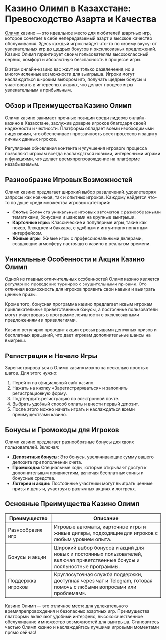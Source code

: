<h1>Казино Олимп в Казахстане: Превосходство Азарта и Качества</h1>

<p><a href="https://aktobeoblmaslihat.kz/">Олимп </a> казино — это идеальное место для любителей азартных игр, которое сочетает в себе непередаваемый азарт и высокое качество обслуживания. Здесь каждый игрок найдет что-то по своему вкусу: от увлекательных игр до щедрых бонусов и эксклюзивных предложений. Казино Олимп гарантирует своим пользователям высококлассный сервис, комфорт и абсолютную безопасность в процессе игры.</p>  
<p>В этом онлайн-казино вас ждут не только развлечения, но и многочисленные возможности для выигрыша. Игроки могут наслаждаться широким выбором игр, получать щедрые бонусы и участвовать в интересных акциях, что делает процесс игры увлекательным и прибыльным.</p>  

<h2>Обзор и Преимущества Казино Олимп</h2>

<p>Олимп казино занимает прочные позиции среди лидеров онлайн-казино в Казахстане, заслужив доверие игроков благодаря своей надежности и честности. Платформа обладает всеми необходимыми лицензиями, что обеспечивает прозрачность всех процессов и защиту личных данных игроков.</p>  
<p>Регулярные обновления контента и улучшения игрового процесса позволяют игрокам всегда наслаждаться новыми, интересными играми и функциями, что делает времяпрепровождение на платформе незабываемым.</p>  

<h2>Разнообразие Игровых Возможностей</h2>

<p>Олимп казино предлагает широкий выбор развлечений, удовлетворяя запросы как новичков, так и опытных игроков. Каждому найдется что-то по душе среди множества игровых категорий:</p>
<ul>
    <li><strong>Слоты:</strong> Более ста уникальных игровых автоматов с разнообразными тематиками, бонусами и шансами на крупные выигрыши.</li>  
    <li><strong>Карточные игры:</strong> Классические и популярные игры, такие как покер, блэкджек и баккара, с удобным и интуитивно понятным интерфейсом.</li>  
    <li><strong>Живые игры:</strong> Живые игры с профессиональными дилерами, создающие атмосферу настоящего казино в реальном времени.</li>  
</ul>

<h2>Уникальные Особенности и Акции Казино Олимп</h2>

<p>Одной из главных отличительных особенностей Олимп казино является регулярное проведение турниров с внушительными призами. Это отличная возможность для игроков проявить свои навыки и выиграть ценные призы.</p>  
<p>Кроме того, бонусная программа казино предлагает новым игрокам привлекательные приветственные бонусы, а постоянные пользователи могут участвовать в программе лояльности с эксклюзивными предложениями и привилегиями.</p>  
<p>Казино регулярно проводит акции с розыгрышами денежных призов и бесплатных вращений, что дает игрокам дополнительные шансы на выигрыш.</p>  

<h2>Регистрация и Начало Игры</h2>

<p>Зарегистрироваться в Олимп казино можно за несколько простых шагов. Для этого нужно:</p>
<ol>
    <li>Перейти на официальный сайт казино.</li>
    <li>Нажать на кнопку «Зарегистрироваться» и заполнить регистрационную форму.</li>
    <li>Подтвердить регистрацию по электронной почте.</li>
    <li>Выбрать удобный способ оплаты и внести первый депозит.</li>
    <li>После этого можно начать играть и наслаждаться всеми преимуществами казино.</li>
</ol>

<h2>Бонусы и Промокоды для Игроков</h2>

<p>Олимп казино предлагает разнообразные бонусы для своих пользователей. Включая:</p>
<ul>
    <li><strong>Депозитные бонусы:</strong> Это бонусы, увеличивающие сумму вашего депозита при пополнении счета.</li>  
    <li><strong>Промокоды:</strong> Специальные коды, которые открывают доступ к дополнительным привилегиям, включая бесплатные спины и бонусные средства.</li>  
    <li><strong>Лотереи и акции:</strong> Постоянные участники могут выиграть ценные призы и деньги, участвуя в различных акциях и лотереях.</li>  
</ul>

<h2>Основные Преимущества Казино Олимп</h2>

<table border="1">
    <thead>
        <tr>
            <th>Преимущество</th>
            <th>Описание</th>
        </tr>
    </thead>
    <tbody>
        <tr>
            <td>Разнообразие игр</td>
            <td>Игровые автоматы, карточные игры и живые дилеры, подходящие для игроков с любым уровнем опыта.</td>
        </tr>
        <tr>
            <td>Бонусы и акции</td>
            <td>Широкий выбор бонусов и акций для новых и постоянных пользователей, включая приветственные бонусы и лояльностные программы.</td>
        </tr>
        <tr>
            <td>Поддержка игроков</td>
            <td>Круглосуточная служба поддержки, доступная через чат и Telegram, готовая помочь с любыми вопросами или проблемами.</td>
        </tr>
    </tbody>
</table>

<p>Казино Олимп — это отличное место для увлекательного времяпрепровождения и безопасных азартных игр. Преимущества платформы включают удобный интерфейс, высококачественное обслуживание и множество возможностей для выигрыша. Становитесь частью Олимп казино и наслаждайтесь лучшими игровыми моментами прямо сейчас!</p>
